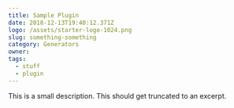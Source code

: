 ```yaml
---
title: Sample Plugin
date: 2018-12-13T19:40:12.371Z
logo: /assets/starter-logo-1024.png
slug: something-something
category: Generators
owner: 
tags:
  - stuff
  - plugin
---
```

This is a small description. This should get truncated to an excerpt.
